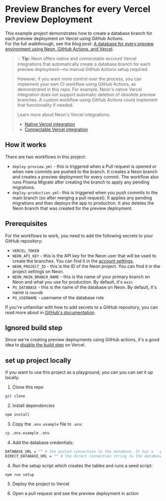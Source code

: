 # Preview Branches for every Vercel Preview Deployment

This example project demonstrates how to create a database branch for each preview deployment on Vercel using GitHub Actions.  
For the full walkthrough, see the blog post: [A database for every preview environment using Neon, GitHub Actions, and Vercel](https://neon.tech/blog/branching-with-preview-environments).

> 💡 **Tip:** Neon offers _native_ and _connectable account_ Vercel integrations that automatically create a database branch for each preview deployment—no manual GitHub Actions setup required.
> 
> However, if you want more control over the process, you can implement your own CI workflow using GitHub Actions, as demonstrated in this repo. For example, Neon's native Vercel integration does not support automatic deletion of obsolete preview branches. A custom workflow using GitHub Actions could implement that functionality if needed.
> 
> Learn more about Neon's Vercel integrations:
> - [Native Vercel integration](https://neon.tech/docs/guides/vercel-native-integration)
> - [Connectable Vercel integration](https://neon.tech/docs/guides/vercel-native-integration-previews)

## How it works

There are two workflows in this project:

- `deploy-preview.yml` - this is triggered when a Pull request is opened or when new commits are pushed to the branch. It creates a Neon branch and creates a preview deployment for every commit. The workflow also runs Prisma Migrate after creating the branch to apply any pending migrations.
- `deploy-production.yml`- this is triggered when you push commits to the main branch (so after merging a pull request). It applies any pending migrations and then deploys the app to production. It also deletes the Neon branch that was created for the preview deployment.

## Prerequisites

For the workflows to work, you need to add the following secrets to your GitHub repository:

- `VERCEL_TOKEN`
- `NEON_API_KEY` - this is the API key for the Neon user that will be used to create the branches. You can find it in the [account settings](https://console.neon.tech/app/settings/account).
- `NEON_PROJECT_ID` - this is the ID of the Neon project. You can find it in the project settings on Neon.
- `NEON_MAIN_BRANCH_NAME` - this is the name of your primary branch on Neon and what you use for production. By default, it's `main`
- `PG_DATABASE` - this is the name of the database on Neon. By default, it's name is `neondb`
- `PG_USERNAME` - username of the database role

If you're unfamiliar with how to add secrets to a GitHub repository, you can read more about in [GitHub's documentation](https://docs.github.com/en/actions/security-guides/encrypted-secrets).

## Ignored build step

Since we're creating preview deployments using GitHub actions, it's a good idea to [disable the build step](https://vercel.com/guides/how-do-i-use-the-ignored-build-step-field-on-vercel) on Vercel.

## set up project locally

If you want to use this project as a playground, you can you can set it up locally.

1. Clone this repo

```bash
git clone
```

2. Install dependencies

```bash
npm install
```

3. Copy the `.env.example` file to `.env`:

```bash
cp .env.example .env
```

4. Add the database credentials:

```bash
DATABASE_URL = "" # the pooled connection to the database. It has a `-pooler` suffix
DIRECT_DATABASE_URL = "" # the direct connection string to the database
```

4. Run the setup script which creates the tables and runs a seed script:

```bash
npm run setup
```

5. Deploy the project to Vercel

6. Open a pull request and see the preview deployment in action
